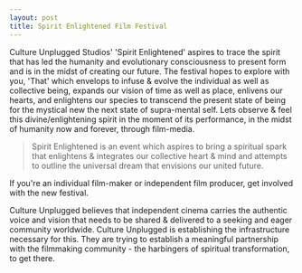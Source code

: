 ```yaml
---
layout: post
title: Spirit Enlightened Film Festival
---
```


Culture Unplugged Studios' 'Spirit Enlightened' aspires to trace the spirit that has led the humanity and evolutionary consciousness to present form and is in the midst of creating our future. The festival hopes to explore with you, 'That' which envelops to infuse & evolve the individual as well as collective being, expands our vision of time as well as place, enlivens our hearts, and enlightens our species to transcend the present state of being for the mystical new the next state of supra-mental self. Lets observe & feel this divine/enlightening spirit in the moment of its performance, in the midst of humanity now and forever, through film-media.

> Spirit Enlightened is an event which aspires to bring a spiritual spark that enlightens & integrates our collective heart & mind and attempts to outline the universal dream that envisions our united future.

If you're an individual film-maker or independent film producer, get involved with the new festival.

Culture Unplugged believes that independent cinema carries the authentic voice and vision that needs to be shared & delivered to a seeking and eager community worldwide. Culture Unplugged is establishing the infrastructure necessary for this. They are trying to establish a meaningful partnership with the filmmaking community - the harbingers of spiritual transformation, to get there.
